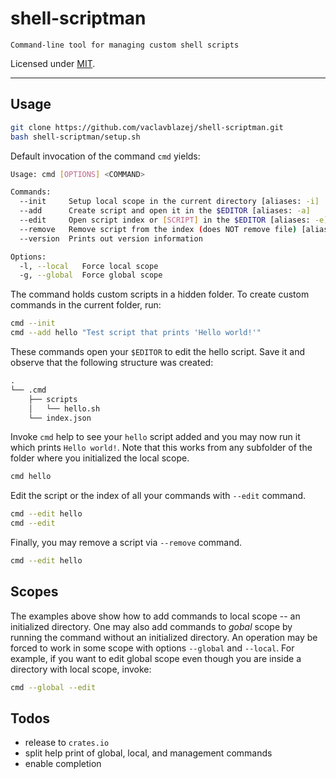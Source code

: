 # shell-scriptman

    Command-line tool for managing custom shell scripts

Licensed under [MIT](./LICENSE).

---

## Usage

```sh
git clone https://github.com/vaclavblazej/shell-scriptman.git
bash shell-scriptman/setup.sh
```

Default invocation of the command `cmd` yields:

```sh
Usage: cmd [OPTIONS] <COMMAND>

Commands:
  --init     Setup local scope in the current directory [aliases: -i]
  --add      Create script and open it in the $EDITOR [aliases: -a]
  --edit     Open script index or [SCRIPT] in the $EDITOR [aliases: -e]
  --remove   Remove script from the index (does NOT remove file) [aliases: -r]
  --version  Prints out version information

Options:
  -l, --local   Force local scope
  -g, --global  Force global scope
```

The command holds custom scripts in a hidden folder.
To create custom commands in the current folder, run:

```sh
cmd --init
cmd --add hello "Test script that prints 'Hello world!'"
```

These commands open your `$EDITOR` to edit the hello script.
Save it and observe that the following structure was created:

```txt
.
└── .cmd
    ├── scripts
    │   └── hello.sh
    └── index.json
```

Invoke `cmd` help to see your `hello` script added and you may now run it which prints `Hello world!`.
Note that this works from any subfolder of the folder where you initialized the local scope.

```sh
cmd hello
```

Edit the script or the index of all your commands with `--edit` command.

```sh
cmd --edit hello
cmd --edit
```

Finally, you may remove a script via `--remove` command.

```sh
cmd --edit hello
```

## Scopes

The examples above show how to add commands to local scope -- an initialized directory.
One may also add commands to *gobal* scope by running the command without an initialized directory.
An operation may be forced to work in some scope with options `--global` and `--local`.
For example, if you want to edit global scope even though you are inside a directory with local scope, invoke:

```sh
cmd --global --edit
```

## Todos

* release to `crates.io`
* split help print of global, local, and management commands
* enable completion
